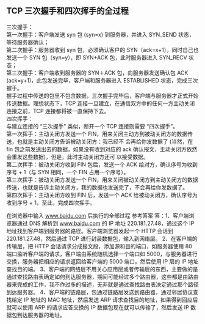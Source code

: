 ## TCP 三次握手和四次挥手的全过程   
三次握手：  
第一次握手：客户端发送 syn 包 (syn=x) 到服务器，并进入 SYN_SEND 状态，等待服务器确认；  
第二次握手：服务器收到 syn 包，必须确认客户的 SYN（ack=x+1），同时自己也发送一个 SYN 包（syn=y），即 SYN+ACK 包，此时服务器进入 SYN_RECV 状态；  
第三次握手：客户端收到服务器的 SYN＋ACK 包，向服务器发送确认包 ACK (ack=y+1)，此包发送完毕，客户端和服务器进入 ESTABLISHED 状态，完成三次握手。  
握手过程中传送的包里不包含数据，三次握手完毕后，客户端与服务器才正式开始传送数据。理想状态下，TCP 连接一旦建立，在通信双方中的任何一方主动关闭连接之前，TCP 连接都将被一直保持下去。  
四次挥手：  
与建立连接的 “三次握手” 类似，断开一个 TCP 连接则需要 “四次握手”。  
第一次挥手：主动关闭方发送一个 FIN，用来关闭主动方到被动关闭方的数据传送，也就是主动关闭方告诉被动关闭方：我已经不 会再给你发数据了 (当然，在 fin 包之前发送出去的数据，如果没有收到对应的 ack 确认报文，主动关闭方依然会重发这些数据)，但是，此时主动关闭方还可 以接受数据。  
第二次挥手：被动关闭方收到 FIN 包后，发送一个 ACK 给对方，确认序号为收到序号 + 1（与 SYN 相同，一个 FIN 占用一个序号）。  
第三次挥手：被动关闭方发送一个 FIN，用来关闭被动关闭方到主动关闭方的数据传送，也就是告诉主动关闭方，我的数据也发送完了，不会再给你发数据了。  
第四次挥手：主动关闭方收到 FIN 后，发送一个 ACK 给被动关闭方，确认序号为收到序号 + 1，至此，完成四次挥手。  

在浏览器中输入 www.baidu.com 后执行的全部过程
参考答案
答：1、客户端浏览器通过 DNS 解析到 www.baidu.com 的 IP 地址 220.181.27.48，通过这个 IP 地址找到客户端到服务器的路径。客户端浏览器发起一个 HTTP 会话到 220.181.27.48，然后通过 TCP 进行封装数据包，输入到网络层。
2、在客户端的传输层，把 HTTP 会话请求分成报文段，添加源和目的端口，如服务器使用 80 端口监听客户端的请求，客户端由系统随机选择一个端口如 5000，与服务器进行交换，服务器把相应的请求返回给客户端的 5000 端口。然后使用 IP 层的 IP 地址查找目的端。
3、客户端的网络层不用关心应用层或者传输层的东西，主要做的是通过查找路由表确定如何到达服务器，期间可能经过多个路由器，这些都是由路由器来完成的工作，我不作过多的描述，无非就是通过查找路由表决定通过那个路径到达服务器。
4、客户端的链路层，包通过链路层发送到路由器，通过邻居协议查找给定 IP 地址的 MAC 地址，然后发送 ARP 请求查找目的地址，如果得到回应后就可以使用 ARP 的请求应答交换的 IP 数据包现在就可以传输了，然后发送 IP 数据包到达服务器的地址。
